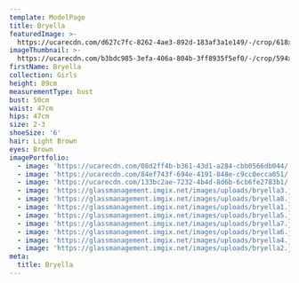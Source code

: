 ```yaml
---
template: ModelPage
title: Bryella
featuredImage: >-
  https://ucarecdn.com/d627c7fc-8262-4ae3-892d-183af3a1e149/-/crop/618x437/0,0/-/preview/
imageThumbnail: >-
  https://ucarecdn.com/b3bdc985-3efa-406a-804b-3ff8935f5ef0/-/crop/594x601/539,437/-/preview/
firstName: Bryella
collection: Girls
height: 89cm
measurementType: bust
bust: 50cm
waist: 47cm
hips: 47cm
size: 2-3
shoeSize: '6'
hair: Light Brown
eyes: Brown
imagePortfolio:
  - image: 'https://ucarecdn.com/08d2ff4b-b361-43d1-a284-cbb0566db044/'
  - image: 'https://ucarecdn.com/84ef743f-694e-4191-848e-c9cc0ecca051/'
  - image: 'https://ucarecdn.com/133bc2ae-7232-4b4d-8d6b-6cb6fe2783b1/'
  - image: 'https://glassmanagement.imgix.net/images/uploads/bryella3.jpeg'
  - image: 'https://glassmanagement.imgix.net/images/uploads/bryella8.jpeg'
  - image: 'https://glassmanagement.imgix.net/images/uploads/bryella1.jpeg'
  - image: 'https://glassmanagement.imgix.net/images/uploads/bryella5.jpeg'
  - image: 'https://glassmanagement.imgix.net/images/uploads/bryella7.jpeg'
  - image: 'https://glassmanagement.imgix.net/images/uploads/bryella6.jpeg'
  - image: 'https://glassmanagement.imgix.net/images/uploads/bryella4.jpeg'
  - image: 'https://glassmanagement.imgix.net/images/uploads/bryella2.jpeg'
meta:
  title: Bryella
---
```


